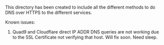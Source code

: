 This directory has been created to include all the different methods to do DNS over HTTPS to the
different services.

Known issues:
1. Quad9 and Cloudflare direct IP ADDR DNS queries are not working due to the SSL Certificate
not verifying that host. Will fix soon. Need sleep.

